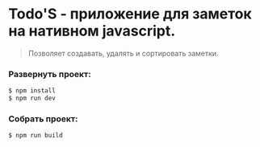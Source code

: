 # Todo'S - приложение для заметок на нативном javascript.

> Позволяет создавать, удалять и сортировать заметки.


### Развернуть проект:

```sh
$ npm install
$ npm run dev
```


### Собрать проект:

```sh
$ npm run build
```